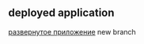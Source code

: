 ## deployed application 
[развернутое приложение](https://todokata-dima-gorunov.vercel.app)
new branch
